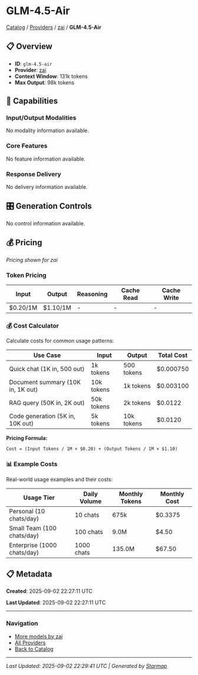 # GLM-4.5-Air
  
[Catalog](../../../..) / [Providers](../../..) / [zai](../..) / **GLM-4.5-Air**


## 📋 Overview
  
- **ID**: `glm-4.5-air`
- **Provider**: [zai](../)
- **Context Window**: 131k tokens
- **Max Output**: 98k tokens
  
## 🎯 Capabilities
  
### Input/Output Modalities
  
No modality information available.
  
### Core Features
  
No feature information available.
  
### Response Delivery
  
No delivery information available.
  
## 🎛️ Generation Controls
  
No control information available.
  
## 💰 Pricing
  
*Pricing shown for zai*
  
  
### Token Pricing
  
| Input | Output | Reasoning | Cache Read | Cache Write |
|---------|---------|---------|---------|---------|
| $0.20/1M | $1.10/1M | - | - | - |

  
### 💰 Cost Calculator
  
Calculate costs for common usage patterns:
  
  
| Use Case | Input | Output | Total Cost |
|---------|---------|---------|---------|
| Quick chat (1K in, 500 out) | 1k tokens | 500 tokens | $0.000750 |
| Document summary (10K in, 1K out) | 10k tokens | 1k tokens | $0.003100 |
| RAG query (50K in, 2K out) | 50k tokens | 2k tokens | $0.0122 |
| Code generation (5K in, 10K out) | 5k tokens | 10k tokens | $0.0120 |

  
**Pricing Formula:**
  
```
Cost = (Input Tokens / 1M × $0.20) + (Output Tokens / 1M × $1.10)
```
  
### 📊 Example Costs
  
Real-world usage examples and their costs:
  
  
| Usage Tier | Daily Volume | Monthly Tokens | Monthly Cost |
|---------|---------|---------|---------|
| Personal (10 chats/day) | 10 chats | 675k | $0.3375 |
| Small Team (100 chats/day) | 100 chats | 9.0M | $4.50 |
| Enterprise (1000 chats/day) | 1000 chats | 135.0M | $67.50 |

  
## 📋 Metadata
  
**Created**: 2025-09-02 22:27:11 UTC
  
**Last Updated**: 2025-09-02 22:27:11 UTC
  
  
---
  
  
### Navigation

- [More models by zai](../)
- [All Providers](../../../../providers)
- [Back to Catalog](../../../..)


---
_Last Updated: 2025-09-02 22:29:41 UTC | Generated by [Starmap](https://github.com/agentstation/starmap)_
